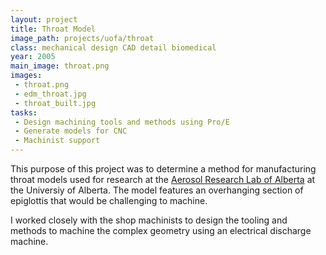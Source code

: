 ```yaml
---
layout: project
title: Throat Model
image_path: projects/uofa/throat
class: mechanical design CAD detail biomedical
year: 2005
main_image: throat.png
images:
 - throat.png
 - edm_throat.jpg
 - throat_built.jpg
tasks:
 - Design machining tools and methods using Pro/E
 - Generate models for CNC
 - Machinist support
---
```


This purpose of this project was to determine a method for manufacturing throat models used for research at the <a href="http://www.mece.ualberta.ca/arla/index.html">Aerosol Research Lab of Alberta</a> at the Universiy of Alberta. The model features an overhanging section of epiglottis that would be challenging to machine.

I worked closely with the shop machinists to design the tooling and methods to machine the complex geometry using an electrical discharge machine.